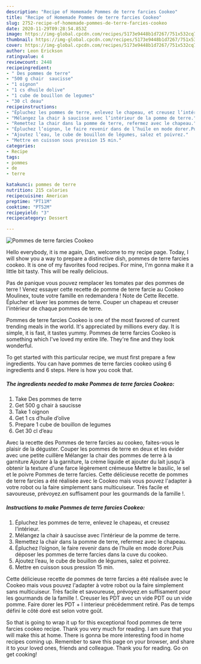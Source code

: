 ```yaml
---
description: "Recipe of Homemade Pommes de terre farcies Cookeo"
title: "Recipe of Homemade Pommes de terre farcies Cookeo"
slug: 2752-recipe-of-homemade-pommes-de-terre-farcies-cookeo
date: 2020-11-29T09:28:54.853Z
image: https://img-global.cpcdn.com/recipes/5173e9448b1d7267/751x532cq70/pommes-de-terre-farcies-cookeo-photo-principale-de-la-recette.jpg
thumbnail: https://img-global.cpcdn.com/recipes/5173e9448b1d7267/751x532cq70/pommes-de-terre-farcies-cookeo-photo-principale-de-la-recette.jpg
cover: https://img-global.cpcdn.com/recipes/5173e9448b1d7267/751x532cq70/pommes-de-terre-farcies-cookeo-photo-principale-de-la-recette.jpg
author: Leon Erickson
ratingvalue: 4
reviewcount: 2448
recipeingredient:
- " Des pommes de terre"
- "500 g chair  saucisse"
- "1 oignon"
- "1 cs dhuile dolive"
- "1 cube de bouillon de legumes"
- "30 cl deau"
recipeinstructions:
- "Épluchez les pommes de terre, enlevez le chapeau, et creusez l’intérieur."
- "Mélangez la chair à saucisse avec l’intérieur de la pomme de terre."
- "Remettez la chair dans la pomme de terre, refermez avec le chapeau."
- "Épluchez l’oignon, le faire revenir dans de l’huile en mode dorer.Puis déposer les pommes de terre farcies dans la cuve du cookeo."
- "Ajoutez l’eau, le cube de bouillon de légumes, salez et poivrez."
- "Mettre en cuisson sous pression 15 min."
categories:
- Recipe
tags:
- pommes
- de
- terre

katakunci: pommes de terre 
nutrition: 215 calories
recipecuisine: American
preptime: "PT11M"
cooktime: "PT52M"
recipeyield: "3"
recipecategory: Dessert

---
```



![Pommes de terre farcies Cookeo](https://img-global.cpcdn.com/recipes/5173e9448b1d7267/751x532cq70/pommes-de-terre-farcies-cookeo-photo-principale-de-la-recette.jpg)

Hello everybody, it is me again, Dan, welcome to my recipe page. Today, I will show you a way to prepare a distinctive dish, pommes de terre farcies cookeo. It is one of my favorites food recipes. For mine, I'm gonna make it a little bit tasty. This will be really delicious.

Pas de panique vous pouvez remplacer les tomates par des pommes de terre ! Venez essayer cette recette de pomme de terre farcie au Cookeo Moulinex, toute votre famille en redemandera ! Note de Cette Recette. Éplucher et laver les pommes de terre. Couper un chapeau et creuser l&#39;intérieur de chaque pommes de terre.

Pommes de terre farcies Cookeo is one of the most favored of current trending meals in the world. It's appreciated by millions every day. It is simple, it is fast, it tastes yummy. Pommes de terre farcies Cookeo is something which I've loved my entire life. They're fine and they look wonderful.


To get started with this particular recipe, we must first prepare a few ingredients. You can have pommes de terre farcies cookeo using 6 ingredients and 6 steps. Here is how you cook that.

<!--inarticleads1-->

##### The ingredients needed to make Pommes de terre farcies Cookeo:

1. Take  Des pommes de terre
1. Get 500 g chair à saucisse
1. Take 1 oignon
1. Get 1 cs d’huile d’olive
1. Prepare 1 cube de bouillon de legumes
1. Get 30 cl d’eau


Avec la recette des Pommes de terre farcies au cookeo, faites-vous le plaisir de la déguster. Couper les pommes de terre en deux et les évider avec une petite cuillère Mélanger la chair des pommes de terre à la garniture Ajouter à la garniture, la crème liquide et ajouter du lait jusqu&#39;à obtenir la texture d&#39;une farce légèrement crémeuse Mettre le basilic, le sel et le poivre Pommes de terre farcies. Cette délicieuse recette de pommes de terre farcies a été réalisée avec le Cookeo mais vous pouvez l&#39;adapter à votre robot ou la faire simplement sans multicuiseur. Très facile et savoureuse, prévoyez.en suffisament pour les gourmands de la famille !. 

<!--inarticleads2-->

##### Instructions to make Pommes de terre farcies Cookeo:

1. Épluchez les pommes de terre, enlevez le chapeau, et creusez l’intérieur.
1. Mélangez la chair à saucisse avec l’intérieur de la pomme de terre.
1. Remettez la chair dans la pomme de terre, refermez avec le chapeau.
1. Épluchez l’oignon, le faire revenir dans de l’huile en mode dorer.Puis déposer les pommes de terre farcies dans la cuve du cookeo.
1. Ajoutez l’eau, le cube de bouillon de légumes, salez et poivrez.
1. Mettre en cuisson sous pression 15 min.


Cette délicieuse recette de pommes de terre farcies a été réalisée avec le Cookeo mais vous pouvez l&#39;adapter à votre robot ou la faire simplement sans multicuiseur. Très facile et savoureuse, prévoyez.en suffisament pour les gourmands de la famille !. Creuser les PDT avec un vide PDT ou un vide pomme. Faire dorer les PDT + l interieur précédemment retiré. Pas de temps défini le côté doré est selon votre goût. 

So that is going to wrap it up for this exceptional food pommes de terre farcies cookeo recipe. Thank you very much for reading. I am sure that you will make this at home. There is gonna be more interesting food in home recipes coming up. Remember to save this page on your browser, and share it to your loved ones, friends and colleague. Thank you for reading. Go on get cooking!
